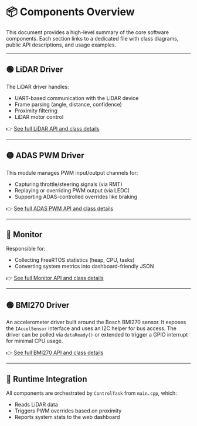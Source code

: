 # 📦 Components Overview

This document provides a high-level summary of the core software components. Each section links to a dedicated file with class diagrams, public API descriptions, and usage examples.

---

## 🟢 LiDAR Driver

The LiDAR driver handles:

- UART-based communication with the LiDAR device
- Frame parsing (angle, distance, confidence)
- Proximity filtering
- LiDAR motor control

👉 [See full LiDAR API and class details](./lidar-driver.md)

---

## 🟡 ADAS PWM Driver

This module manages PWM input/output channels for:

- Capturing throttle/steering signals (via RMT)
- Replaying or overriding PWM output (via LEDC)
- Supporting ADAS-controlled overrides like braking

👉 [See full ADAS PWM API and class details](./adas-pwm-driver.md)

---

## 🔵 Monitor

Responsible for:

- Collecting FreeRTOS statistics (heap, CPU, tasks)
- Converting system metrics into dashboard-friendly JSON

👉 [See full Monitor API and class details](./monitor.md)

---

## 🟢 BMI270 Driver

An accelerometer driver built around the Bosch BMI270 sensor. It exposes the
`IAccelSensor` interface and uses an I2C helper for bus access. The driver can be
polled via `dataReady()` or extended to trigger a GPIO interrupt for minimal CPU
usage.

👉 [See full BMI270 API and class details](./bmi270-driver.md)

---

## 🔁 Runtime Integration

All components are orchestrated by `ControlTask` from `main.cpp`, which:

- Reads LiDAR data
- Triggers PWM overrides based on proximity
- Reports system stats to the web dashboard
